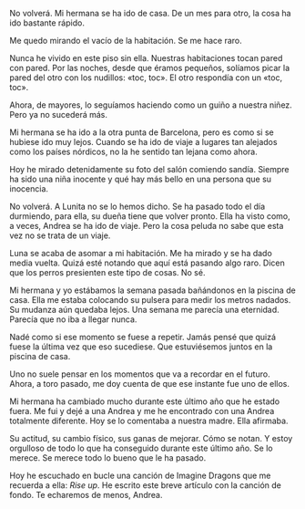 No volverá. Mi hermana se ha ido de casa. De un mes para otro, la cosa ha ido bastante rápido.

Me quedo mirando el vacío de la habitación. Se me hace raro.

Nunca he vivido en este piso sin ella. Nuestras habitaciones tocan pared con pared. Por las noches, desde que éramos pequeños, solíamos picar la pared del otro con los nudillos: «toc, toc». El otro respondía con un «toc, toc».

Ahora, de mayores, lo seguíamos haciendo como un guiño a nuestra niñez. Pero ya no sucederá más.

Mi hermana se ha ido a la otra punta de Barcelona, pero es como si se hubiese ido muy lejos. Cuando se ha ido de viaje a lugares tan alejados como los países nórdicos, no la he sentido tan lejana como ahora.  

Hoy he mirado detenidamente su foto del salón comiendo sandía. Siempre ha sido una niña inocente y qué hay más bello en una persona que su inocencia. 

No volverá. A Lunita no se lo hemos dicho. Se ha pasado todo el día durmiendo, para ella, su dueña tiene que volver pronto. Ella ha visto como, a veces, Andrea se ha ido de viaje. Pero la cosa peluda no sabe que esta vez no se trata de un viaje.

Luna se acaba de asomar a mi habitación. Me ha mirado y se ha dado media vuelta. Quizá esté notando que aquí está pasando algo raro. Dicen que los perros presienten este tipo de cosas. No sé.

Mi hermana y yo estábamos la semana pasada bañándonos en la piscina de casa. Ella me estaba colocando su pulsera para medir los metros nadados. Su mudanza aún quedaba lejos. Una semana me parecía una eternidad. Parecía que no iba a llegar nunca. 

Nadé como si ese momento se fuese a repetir. Jamás pensé que quizá fuese la última vez que eso sucediese. Que estuviésemos juntos en la piscina de casa. 

Uno no suele pensar en los momentos que va a recordar en el futuro. Ahora, a toro pasado, me doy cuenta de que ese instante fue uno de ellos.

Mi hermana ha cambiado mucho durante este último año que he estado fuera. Me fui y dejé a una Andrea y me he encontrado con una Andrea totalmente diferente. Hoy se lo comentaba a nuestra madre. Ella afirmaba. 

Su actitud, su cambio físico, sus ganas de mejorar. Cómo se notan. Y estoy orgulloso de todo lo que ha conseguido durante este último año. Se lo merece. Se merece todo lo bueno que le ha pasado. 

Hoy he escuchado en bucle una canción de Imagine Dragons que me recuerda a ella: *Rise up*. He escrito este breve artículo con la canción de fondo. Te echaremos de menos, Andrea.  